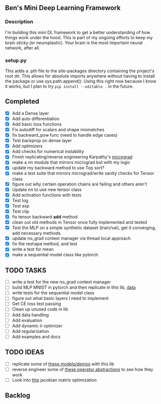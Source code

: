 ## Ben's Mini Deep Learning Framework

### Description
I'm building this mini DL framework to get a better understanding of how things work under the hood. This is part of my ongoing efforts to keep my brain *sticky* (or neuroplastic). Your brain is the most important neural network, after all.

### setup.py
This adds a .pth file to the site-packages directory containing the project's root dir. This allows for absolute imports anywhere without having to install the package or use sys.path.append(). Using this right now because I know it works, but I plan to try `pip install --editable .` in the future.

## Completed
- [X] Add a Dense layer
- [X] Add auto differentiation
- [X] Add basic loss functions
- [X] Fix autodiff for scalars and shape mismatches
- [X] fix backward_pow func (need to handle edge cases)
- [X] Test backprop on dense layer
- [X] Add optimizers
- [X] Add checks for numerical instability
- [X] Finish replicating/reverse engineering Karpathy's [micrograd](https://github.com/karpathy/micrograd)
- [X] make a nn module that mirrors micrograd but with my logic
- [X] update my backward method to use Top sort?
- [X] make a test suite that mirrors micrograd/write sanity checks for Tensor class
- [X] figure out why certain operation chains are failing and others aren't
- [X] Update nn to use new tensor class
- [X] Add activation functions with tests
- [X] Test log
- [X] Test exp
- [X] Test clip
- [X] fix tensor backward __add__ method
- [X] clean out old methods in Tensor once fully implemented and tested
- [X] Test the MLP on a simple synthetic dataset (train/val), get it converging, add necessary methods
- [X] update no_grad context manager via thread local approach
- [X] fix the reshape method, and test
- [X] write a test for mean
- [X] make a sequential model class like pytorch

## TODO TASKS
- [ ] write a test for the new no_grad context manager
- [ ] build MLP MNIST in pytorch and then replicate in this lib, [data](https://pytorch.org/vision/0.15/generated/torchvision.datasets.MNIST.html#torchvision.datasets.MNIST)
- [ ] write tests for the sequential model class
- [ ] figure out what basic layers I need to implement
- [ ] Get CE loss test passing
- [ ] Clean up unused code in lib
- [ ] Add data handling
- [ ] Add evaluation
- [ ] Add dynamic lr optimizer
- [ ] Add regularization
- [ ] Add examples and docs

## TODO IDEAS
- [ ] replicate some of [these models/demos](https://github.com/probml/pyprobml/tree/master/notebooks/book1/13) with this lib
- [ ] reverse engineer some of [these operator abstractions](https://github.com/wilson-labs/cola) to see how they work 
- [ ] Look into [this](https://vmartin.fr/automatic-jacobian-matrix-computation-with-sympy.html) jacobian matrix optimization

## Backlog